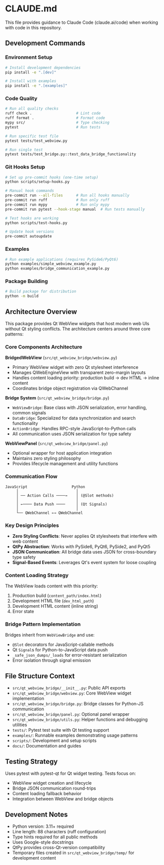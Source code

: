 # CLAUDE.md

This file provides guidance to Claude Code (claude.ai/code) when working with code in this repository.

## Development Commands

### Environment Setup
```bash
# Install development dependencies
pip install -e ".[dev]"

# Install with examples
pip install -e ".[examples]"
```

### Code Quality
```bash
# Run all quality checks
ruff check .                    # Lint code
ruff format .                   # Format code
mypy src/                       # Type checking
pytest                          # Run tests

# Run specific test file
pytest tests/test_webview.py

# Run single test
pytest tests/test_bridge.py::test_data_bridge_functionality
```

### Git Hooks Setup
```bash
# Set up pre-commit hooks (one-time setup)
python scripts/setup-hooks.py

# Manual hook commands
pre-commit run --all-files      # Run all hooks manually
pre-commit run ruff             # Run only ruff
pre-commit run mypy             # Run only mypy  
pre-commit run pytest --hook-stage manual  # Run tests manually

# Test hooks are working
python scripts/test-hooks.py

# Update hook versions
pre-commit autoupdate
```

### Examples
```bash
# Run example applications (requires PySide6/PyQt6)
python examples/simple_webview_example.py
python examples/bridge_communication_example.py
```

### Package Building
```bash
# Build package for distribution
python -m build
```

## Architecture Overview

This package provides Qt WebView widgets that host modern web UIs without Qt styling conflicts. The architecture centers around three core patterns:

### Core Components Architecture

**BridgedWebView** (`src/qt_webview_bridge/webview.py`)
- Primary WebView widget with zero Qt stylesheet interference
- Manages QWebEngineView with transparent zero-margin layouts
- Handles content loading priority: production build → dev HTML → inline content
- Coordinates bridge object registration via QWebChannel

**Bridge System** (`src/qt_webview_bridge/bridge.py`)
- `WebViewBridge`: Base class with JSON serialization, error handling, common signals
- `DataBridge`: Specialized for data synchronization and search functionality
- `ActionBridge`: Handles RPC-style JavaScript-to-Python calls
- All communication uses JSON serialization for type safety

**WebViewPanel** (`src/qt_webview_bridge/panel.py`)
- Optional wrapper for host application integration
- Maintains zero styling philosophy
- Provides lifecycle management and utility functions

### Communication Flow

```
JavaScript                    Python
     │                          │
     │ ── Action Calls ────→    │ (@Slot methods)
     │                          │
     │ ←──── Data Push ────     │ (Qt Signals)
     │                          │
     └── QWebChannel ←→ QWebChannel
```

### Key Design Principles

- **Zero Styling Conflicts**: Never applies Qt stylesheets that interfere with web content
- **QtPy Abstraction**: Works with PySide6, PyQt6, PySide2, and PyQt5
- **JSON Communication**: All bridge data uses JSON for cross-boundary type safety
- **Signal-Based Events**: Leverages Qt's event system for loose coupling

### Content Loading Strategy

The WebView loads content with this priority:
1. Production build (`content_path/index.html`)
2. Development HTML file (`dev_html_path`)
3. Development HTML content (inline string)
4. Error state

### Bridge Pattern Implementation

Bridges inherit from `WebViewBridge` and use:
- `@Slot` decorators for JavaScript-callable methods
- Qt `Signal`s for Python-to-JavaScript data push
- `_safe_json_dumps/_loads` for error-resistant serialization
- Error isolation through signal emission

## File Structure Context

- `src/qt_webview_bridge/__init__.py`: Public API exports
- `src/qt_webview_bridge/webview.py`: Core WebView widget implementation
- `src/qt_webview_bridge/bridge.py`: Bridge classes for Python-JS communication
- `src/qt_webview_bridge/panel.py`: Optional panel wrapper
- `src/qt_webview_bridge/utils.py`: Helper functions and debugging utilities
- `tests/`: Pytest test suite with Qt testing support
- `examples/`: Runnable examples demonstrating usage patterns
- `scripts/`: Development and setup scripts
- `docs/`: Documentation and guides

## Testing Strategy

Uses pytest with pytest-qt for Qt widget testing. Tests focus on:
- WebView widget creation and lifecycle
- Bridge JSON communication round-trips
- Content loading fallback behavior
- Integration between WebView and bridge objects

## Development Notes

- Python version: 3.11+ required
- Line length: 88 characters (ruff configuration)
- Type hints required for all public methods
- Uses Google-style docstrings
- QtPy provides cross-Qt-version compatibility
- Temporary files created in `src/qt_webview_bridge/temp/` for development content
